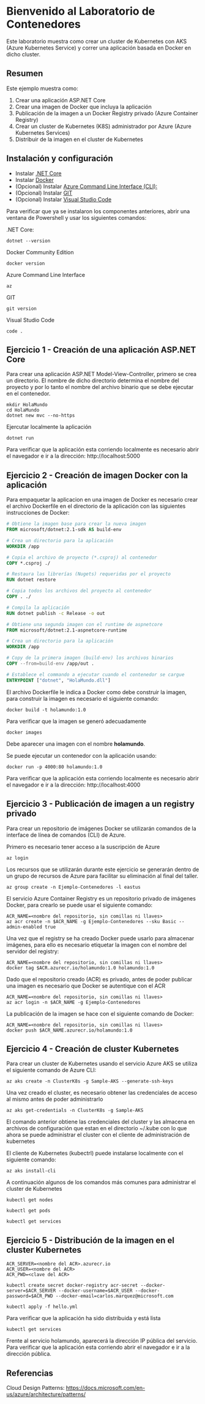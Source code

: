 # Bienvenido al Laboratorio de Contenedores

Este laboratorio muestra como crear un cluster de Kubernetes con AKS (Azure Kubernetes Service) y correr una aplicación basada en Docker en dicho cluster. 
 

## Resumen 

Este ejemplo muestra como:

1. Crear una aplicación ASP.NET Core
2. Crear una imagen de Docker que incluya la aplicación
3. Publicación de la imagen a un Docker Registry privado (Azure Container Registry)
4. Crear un cluster de Kubernetes (K8S) administrador por Azure (Azure Kubernetes Services)
5. Distribuir de la imagen en el cluster de Kubernetes

## Instalación y configuración

* Instalar [.NET Core](https://www.microsoft.com/net/download/all)
* Instalar [Docker](https://www.docker.com/get-docker)
* (Opcional) Instalar [Azure Command Line Interface (CLI):](https://docs.microsoft.com/en-us/cli/azure/install-azure-cli?view=azure-cli-latest)
* (Opcional) Instalar [GIT](https://git-scm.com/)
* (Opcional) Instalar [Visual Studio Code](https://code.visualstudio.com/)


Para verificar que ya se instalaron los componentes anteriores, abrir una ventana de Powershell y usar los siguientes comandos:

.NET Core:
```
dotnet --version
```

Docker Community Edition
```
docker version
```

Azure Command Line Interface
```
az
```
 
GIT
```
git version
```

Visual Studio Code
``` 
code .
```


## Ejercicio 1 - Creación de una aplicación ASP.NET Core



Para crear una aplicación ASP.NET Model-View-Controller, primero se crea un directorio. El nombre de dicho directorio determina el nombre del proyecto y por lo tanto el nombre del archivo binario que se debe ejecutar en el contenedor. 

```
mkdir HolaMundo
cd HolaMundo
dotnet new mvc --no-https
```



Ejercutar localmente la aplicación

```
dotnet run
```

Para verificar que la aplicación esta corriendo localmente es necesario abrir el navegador e ir a la dirección: http://localhost:5000

## Ejercicio 2 - Creación de imagen Docker con la aplicación

Para empaquetar la aplicacion en una imagen de Docker es necesario crear el archivo Dockerfile en el directorio de la aplicación con las siguientes instrucciones de Docker:

```Dockerfile
# Obtiene la imagen base para crear la nueva imagen
FROM microsoft/dotnet:2.1-sdk AS build-env

# Crea un directorio para la aplicación
WORKDIR /app

# Copia el archivo de proyecto (*.csproj) al contenedor
COPY *.csproj ./

# Restaura las librerías (Nugets) requeridas por el proyecto
RUN dotnet restore

# Copia todos los archivos del proyecto al contenedor
COPY . ./

# Compila la aplicación
RUN dotnet publish -c Release -o out

# Obtiene una segunda imagen con el runtime de aspnetcore
FROM microsoft/dotnet:2.1-aspnetcore-runtime

# Crea un directorio para la aplicación
WORKDIR /app

# Copy de la primera imagen (build-env) los archivos binarios
COPY --from=build-env /app/out .

# Establece el commando a ejecutar cuando el contenedor se cargue
ENTRYPOINT ["dotnet", "HolaMundo.dll"]
```

El archivo Dockerfile le indica a Docker como debe construir la imagen, para construir la imagen es necesario el siguiente comando:

```
docker build -t holamundo:1.0
```

Para verificar que la imagen se generó adecuadamente 

```
docker images
```

Debe aparecer una imagen con el nombre **holamundo**.

Se puede ejecutar un contenedor con la aplicación usando:

```
docker run -p 4000:80 holamundo:1.0
```

Para verificar que la aplicación esta corriendo localmente es necesario abrir el navegador e ir a la dirección: http://localhost:4000



## Ejercicio 3 - Publicación de imagen a un registry privado

Para crear un repositorio de imágenes Docker se utilizarán comandos de la interface de línea de comandos (CLI) de Azure.

Primero es necesario tener acceso a la suscripción de Azure

```
az login
```

Los recursos que se utilizarán durante este ejercicio se generarán dentro de un grupo de recursos de Azure para facilitar su eliminación al final del taller.

```
az group create -n Ejemplo-Contenedores -l eastus
```

El servicio Azure Container Registry es un repositorio privado de imágenes Docker, para crearlo se puede usar el siguiente comando:

```
ACR_NAME=<nombre del repositorio, sin comillas ni llaves>
az acr create -n $ACR_NAME -g Ejemplo-Contenedores --sku Basic --admin-enabled true
```

Una vez que el registry se ha creado Docker puede usarlo para almacenar imágenes, para ello es necesario etiquetar la imagen con el nombre del servidor del registry:

```
ACR_NAME=<nombre del repositorio, sin comillas ni llaves>
docker tag $ACR.azurecr.io/holamundo:1.0 holamundo:1.0 
```

Dado que el repositorio creado (ACR) es privado, antes de poder publicar una imagen es necesario que Docker se autentique con el ACR

```
ACR_NAME=<nombre del repositorio, sin comillas ni llaves>
az acr login -n $ACR_NAME -g Ejemplo-Contenedores
``` 

La publicación de la imagen se hace con el siguiente comando de Docker:

```
ACR_NAME=<nombre del repositorio, sin comillas ni llaves>
docker push $ACR_NAME.azurecr.io/holamundo:1.0
```


## Ejercicio 4 - Creación de cluster Kubernetes

Para crear un cluster de Kubernetes usando el servicio Azure AKS se utiliza el siguiente comando de Azure CLI:

```
az aks create -n ClusterK8s -g Sample-AKS --generate-ssh-keys
```

Una vez creado el cluster, es necesario obtener las credenciales de acceso al mismo antes de poder administrarlo

```
az aks get-credentials -n ClusterK8s -g Sample-AKS
```

El comando anterior obtiene las credenciales del cluster y las almacena en archivos de configuración que estan en el directorio ~/.kube con lo que ahora se puede administrar el cluster con el cliente de administración de kubernetes

El cliente de Kubernetes (kubectrl) puede instalarse localmente con el siguiente comando:

```
az aks install-cli 
```

A continuación algunos de los comandos más comunes para administrar el cluster de Kubernetes

```
kubectl get nodes
```

```
kubectl get pods
```

```
kubectl get services
```


## Ejercicio 5 - Distribución de la imagen en el cluster Kubernetes

```
ACR_SERVER=<nombre del ACR>.azurecr.io
ACR_USER=<nombre del ACR>
ACR_PWD=<clave del ACR>

kubectl create secret docker-registry acr-secret --docker-server=$ACR_SERVER --docker-username=$ACR_USER --docker-password=$ACR_PWD --docker-email=carlos.marquez@microsoft.com

```



```
kubectl apply -f hello.yml 

```

Para verificar que la aplicación ha sido distribuida y está lista 

```
kubectl get services

```

Frente al servicio holamundo, aparecerá la dirección IP pública del servicio. Para verificar que la aplicación esta corriendo abrir el navegador e ir a la dirección pública.





## Referencias

Cloud Design Patterns: https://docs.microsoft.com/en-us/azure/architecture/patterns/



